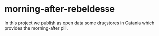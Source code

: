 # morning-after-rebeldesse
In this project we publish as open data some drugstores in Catania which provides the morning-after pill.
